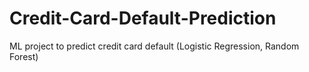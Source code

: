 # Credit-Card-Default-Prediction
ML project to predict credit card default (Logistic Regression, Random Forest)
